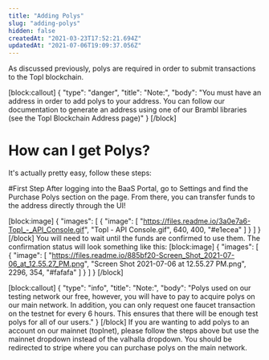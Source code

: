 ```yaml
---
title: "Adding Polys"
slug: "adding-polys"
hidden: false
createdAt: "2021-03-23T17:52:21.694Z"
updatedAt: "2021-07-06T19:09:37.056Z"
---
```

As discussed previously, polys are required in order to submit transactions to the Topl blockchain.


[block:callout]
{
  "type": "danger",
  "title": "Note:",
  "body": "You must have an address in order to add polys to your address. You can follow our documentation to generate an address using one of our Brambl libraries (see the Topl Blockchain Address page)"
}
[/block]
# How can I get Polys? 
It's actually pretty easy, follow these steps: 

#First Step
  After logging into the BaaS Portal, go to Settings and find the Purchase Polys section on the page. From there, you can transfer funds to the address directly through the UI! 




[block:image]
{
  "images": [
    {
      "image": [
        "https://files.readme.io/3a0e7a6-Topl_-_API_Console.gif",
        "Topl - API Console.gif",
        640,
        400,
        "#e1ecea"
      ]
    }
  ]
}
[/block]
You will need to wait until the funds are confirmed to use them. The confirmation status will look something like this: 
[block:image]
{
  "images": [
    {
      "image": [
        "https://files.readme.io/885bf20-Screen_Shot_2021-07-06_at_12.55.27_PM.png",
        "Screen Shot 2021-07-06 at 12.55.27 PM.png",
        2296,
        354,
        "#fafafa"
      ]
    }
  ]
}
[/block]

[block:callout]
{
  "type": "info",
  "title": "Note:",
  "body": "Polys used on our testing network our free, however, you will have to pay to acquire polys on our main network. In addition, you can only request one faucet transaction on the testnet for every 6 hours. This ensures that there will be enough test polys for all of our users."
}
[/block]
If you are wanting to add polys to an account on our mainnet (toplnet), please follow the steps above but use the mainnet dropdown instead of the valhalla dropdown. You should be redirected to stripe where you can purchase polys on the main network.